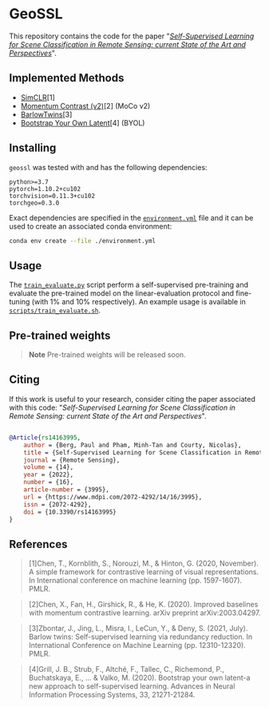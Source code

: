 # GeoSSL

This repository contains the code for the paper "[*Self-Supervised Learning for Scene Classification in Remote Sensing: current State of the Art and Perspectives*](https://www.mdpi.com/2072-4292/14/16/3995)".

## Implemented Methods

 - [SimCLR](http://proceedings.mlr.press/v119/chen20j/chen20j.pdf)[1]
 - [Momentum Contrast (v2)](https://arxiv.org/pdf/2003.04297.pdf)[2] (MoCo v2)
 - [BarlowTwins](http://proceedings.mlr.press/v139/zbontar21a/zbontar21a.pdf)[3]
 - [Bootstrap Your Own Latent](https://proceedings.neurips.cc/paper/2020/file/f3ada80d5c4ee70142b17b8192b2958e-Paper.pdf)[4] (BYOL)

## Installing

`geossl` was tested with and has the following dependencies:

```
python>=3.7
pytorch=1.10.2+cu102
torchvision=0.11.3+cu102
torchgeo=0.3.0
```

Exact dependencies are specified in the [`environment.yml`](https://github.com/Pangoraw/geossl/blob/main/environment.yml) file and it can be used to create an associated conda environment:

```bash
conda env create --file ./environment.yml
```

## Usage

The [`train_evaluate.py`](https://github.com/Pangoraw/geossl/blob/main/train_evaluate.py) script perform a self-supervised pre-training and evaluate the pre-trained model on the linear-evaluation protocol and fine-tuning (with 1% and 10% respectively). An example usage is available in [`scripts/train_evaluate.sh`](https://github.com/Pangoraw/geossl/blob/main/scripts/train_evaluate.sh).

## Pre-trained weights

> **Note**
> Pre-trained weights will be released soon.

## Citing

If this work is useful to your research, consider citing the paper associated with this code: "_Self-Supervised Learning for Scene Classification in Remote Sensing: current State of the Art and Perspectives_".

```bibtex

@Article{rs14163995,
	author = {Berg, Paul and Pham, Minh-Tan and Courty, Nicolas},
	title = {Self-Supervised Learning for Scene Classification in Remote Sensing: Current State of the Art and Perspectives},
	journal = {Remote Sensing},
	volume = {14},
	year = {2022},
	number = {16},
	article-number = {3995},
	url = {https://www.mdpi.com/2072-4292/14/16/3995},
	issn = {2072-4292},
	doi = {10.3390/rs14163995}
}
```

## References

> [1]Chen, T., Kornblith, S., Norouzi, M., & Hinton, G. (2020, November). A simple framework for contrastive learning of visual representations.
> In International conference on machine learning (pp. 1597-1607). PMLR.

> [2]Chen, X., Fan, H., Girshick, R., & He, K. (2020). Improved baselines with momentum contrastive learning.
> arXiv preprint arXiv:2003.04297.

> [3]Zbontar, J., Jing, L., Misra, I., LeCun, Y., & Deny, S. (2021, July). Barlow twins: Self-supervised learning via redundancy reduction.
> In International Conference on Machine Learning (pp. 12310-12320). PMLR.

> [4]Grill, J. B., Strub, F., Altché, F., Tallec, C., Richemond, P., Buchatskaya, E., ... & Valko, M. (2020). Bootstrap your own latent-a new approach to self-supervised learning.
> Advances in Neural Information Processing Systems, 33, 21271-21284.
